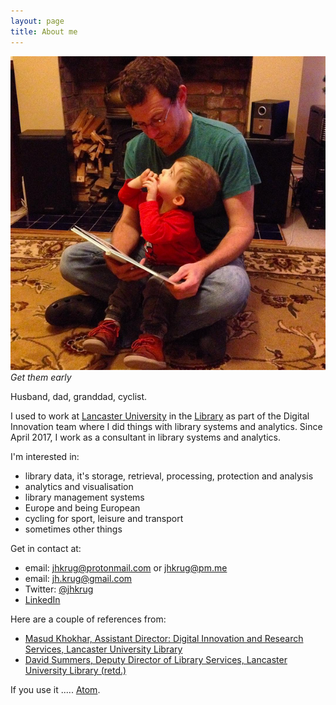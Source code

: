 ```yaml
---
layout: page
title: About me
---
```


![Get them early](/public/images/me_and_gs_reading.png "Get them early")
*Get them early*

Husband, dad, granddad, cyclist. 

I used to work at [Lancaster University](http://www.lancaster.ac.uk)
in the [Library](http://lancaster.ac.uk/library) as part of the
Digital Innovation team where I did things with library systems and
analytics. Since April 2017, I work as a consultant in
library systems and analytics.

I'm interested in:

* library data, it's storage, retrieval, processing, protection and analysis
* analytics and visualisation
* library management systems
* Europe and being European
* cycling for sport, leisure and transport
* sometimes other things

Get in contact at:

* email: [jhkrug@protonmail.com](mailto:jhkrug@protonmail.com) or [jhkrug@pm.me](mailto:jhkrug@pm.me)
* email: [jh.krug@gmail.com](mailto:jh.krug@gmil.com)
* Twitter: [@jhkrug](https://twitter.com/jhkrug)
* [LinkedIn](http://www.linkedin.com/in/john-krug-2217a8129)

Here are a couple of references from:
* [Masud Khokhar, Assistant Director: Digital Innovation and Research Services, Lancaster University Library](/public/references/MK-JK-ref.pdf)
* [David Summers, Deputy Director of Library Services, Lancaster University Library (retd.)](/public/references/DS-JK-ref.pdf)

If you use it ..... <a href="/atom.xml">Atom</a>.



